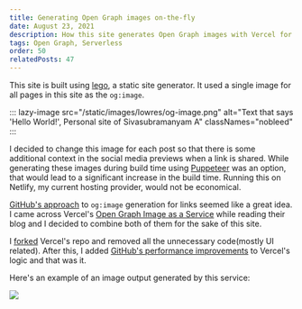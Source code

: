 ```yaml
---
title: Generating Open Graph images on-the-fly
date: August 23, 2021
description: How this site generates Open Graph images with Vercel for its contents.
tags: Open Graph, Serverless
order: 50
relatedPosts: 47
---
```


This site is built using [lego](/lego), a static site generator. It used a single
image for all pages in this site as the `og:image`.

::: lazy-image src="/static/images/lowres/og-image.png" alt="Text that says 'Hello World!', Personal site of Sivasubramanyam A" classNames="nobleed" :::

I decided to change this image for each post so that there is some additional context
in the social media previews when a link is shared. While generating these images
during build time using [Puppeteer](https://github.com/puppeteer/puppeteer/)
was an option, that would lead to a significant increase in the build time. Running
this on Netlify, my current hosting provider, would not be economical.

[GitHub's approach](https://github.blog/2021-06-22-framework-building-open-graph-images/)
to `og:image` generation for links seemed like a great idea. I came across Vercel's
[Open Graph Image as a Service](https://og-image.vercel.app/) while reading their blog
and I decided to combine both of them for the sake of this site.

I [forked](https://github.com/astronomersiva/og-image) Vercel's repo and removed
all the unnecessary code(mostly UI related). After this, I added
[GitHub's performance improvements](https://github.blog/2021-06-22-framework-building-open-graph-images/#some-performance-gotchas)
to Vercel's logic and that was it.

Here's an example of an image output generated by this service:

<img src="https://og.siva.dev/Generating%20Open%20Graph%20images%20on-the-fly.png?desc=How%20this%20site%20generates%20Open%20Graph%20images%20with%20Vercel%20for%20its%20contents.&link=og-images" class="img-responsive center-block">
